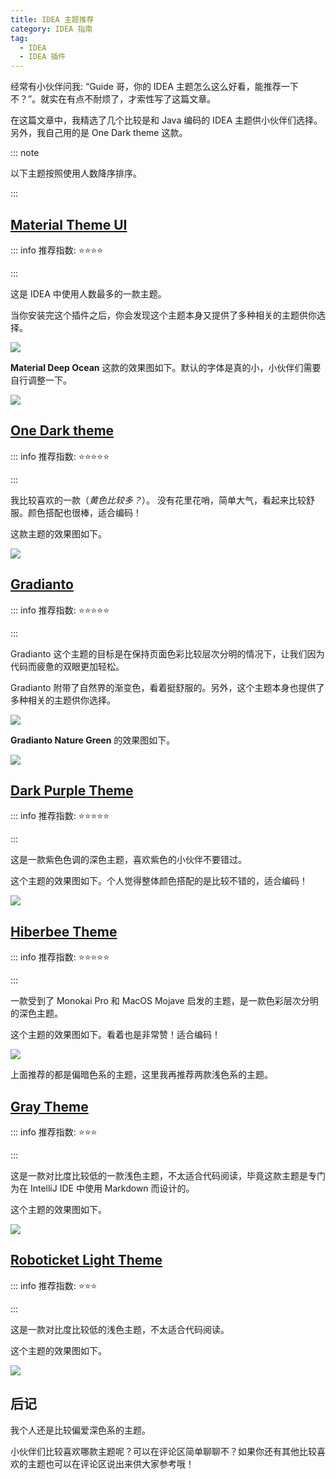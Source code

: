 ```yaml
---
title: IDEA 主题推荐
category: IDEA 指南
tag:
  - IDEA
  - IDEA 插件
---
```


经常有小伙伴问我: “Guide 哥，你的 IDEA 主题怎么这么好看，能推荐一下不？”。就实在有点不耐烦了，才索性写了这篇文章。

在这篇文章中，我精选了几个比较是和 Java 编码的 IDEA 主题供小伙伴们选择。另外，我自己用的是 One Dark theme 这款。

::: note

以下主题按照使用人数降序排序。

:::

## [Material Theme UI](https://plugins.jetbrains.com/plugin/8006-material-theme-ui)

::: info 推荐指数: ⭐⭐⭐⭐

:::

这是 IDEA 中使用人数最多的一款主题。

当你安装完这个插件之后，你会发现这个主题本身又提供了多种相关的主题供你选择。

![](https://cdn.jsdelivr.net/gh/javaguide-tech/blog-images-3@main/11-20/image-20201119182935201.png)

**Material Deep Ocean** 这款的效果图如下。默认的字体是真的小，小伙伴们需要自行调整一下。

![](https://cdn.jsdelivr.net/gh/javaguide-tech/blog-images-3@main/11-20/image-20201119183044068.png)

## [One Dark theme](https://plugins.jetbrains.com/plugin/11938-one-dark-theme)

::: info 推荐指数: ⭐⭐⭐⭐⭐

:::

我比较喜欢的一款（_黄色比较多？_）。 没有花里花哨，简单大气，看起来比较舒服。颜色搭配也很棒，适合编码！

这款主题的效果图如下。

![](https://cdn.jsdelivr.net/gh/javaguide-tech/blog-images-3@main/11-20-11/image-20201119180300975.png)

## [Gradianto](https://plugins.jetbrains.com/plugin/12334-gradianto)

::: info 推荐指数: ⭐⭐⭐⭐⭐

:::

Gradianto 这个主题的目标是在保持页面色彩比较层次分明的情况下，让我们因为代码而疲惫的双眼更加轻松。

Gradianto 附带了自然界的渐变色，看着挺舒服的。另外，这个主题本身也提供了多种相关的主题供你选择。

![](https://cdn.jsdelivr.net/gh/javaguide-tech/blog-images-3@main/11-20/image-20201119183825753.png)

**Gradianto Nature Green** 的效果图如下。

![](https://cdn.jsdelivr.net/gh/javaguide-tech/blog-images-3@main/11-20/image-20201119183920889.png)

## [Dark Purple Theme](https://plugins.jetbrains.com/plugin/12100-dark-purple-theme)

::: info 推荐指数: ⭐⭐⭐⭐⭐

:::

这是一款紫色色调的深色主题，喜欢紫色的小伙伴不要错过。

这个主题的效果图如下。个人觉得整体颜色搭配的是比较不错的，适合编码！

![](https://cdn.jsdelivr.net/gh/javaguide-tech/blog-images-3@main/11-20-11/image-20201119184654132.png)

## [Hiberbee Theme](https://plugins.jetbrains.com/plugin/12118-hiberbee-theme)

::: info 推荐指数: ⭐⭐⭐⭐⭐

:::

一款受到了 Monokai Pro 和 MacOS Mojave 启发的主题，是一款色彩层次分明的深色主题。

这个主题的效果图如下。看着也是非常赞！适合编码！

![](https://cdn.jsdelivr.net/gh/javaguide-tech/blog-images-3@main/11-20-11/image-20201119191441248.png)

上面推荐的都是偏暗色系的主题，这里我再推荐两款浅色系的主题。

## [Gray Theme](https://plugins.jetbrains.com/plugin/12103-gray-theme)

::: info 推荐指数: ⭐⭐⭐

:::

这是一款对比度比较低的一款浅色主题，不太适合代码阅读，毕竟这款主题是专门为在 IntelliJ IDE 中使用 Markdown 而设计的。

这个主题的效果图如下。

![](https://cdn.jsdelivr.net/gh/javaguide-tech/blog-images-3@main/11-20-11/image-20201119194512164.png)

## [Roboticket Light Theme](https://plugins.jetbrains.com/plugin/12191-roboticket-light-theme)

::: info 推荐指数: ⭐⭐⭐

:::

这是一款对比度比较低的浅色主题，不太适合代码阅读。

这个主题的效果图如下。

![](https://img-blog.csdnimg.cn/img_convert/194581c7b72d49b512b12814340f00c8.png)

## 后记

我个人还是比较偏爱深色系的主题。

小伙伴们比较喜欢哪款主题呢？可以在评论区简单聊聊不？如果你还有其他比较喜欢的主题也可以在评论区说出来供大家参考哦！
